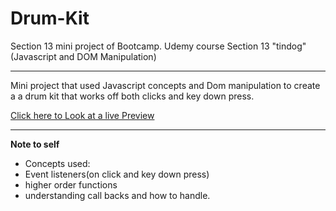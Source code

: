 # Drum-Kit
Section 13  mini project of Bootcamp.
Udemy course Section 13 "tindog"(Javascript and DOM Manipulation)
<hr>
Mini project that used Javascript concepts and Dom manipulation to create a a drum kit that works off both clicks and key down press.

<a href="https://ezmod66.github.io/Drum-Kit/"> Click here to Look at a live Preview</a>

<hr>
<strong>Note to self</strong><br>
<ul>
<li>Concepts used:</li>
<li>Event listeners(on click and key down press)</li>
<li>higher order functions</li>
<li>understanding call backs and how to handle.</li>
</ul>

